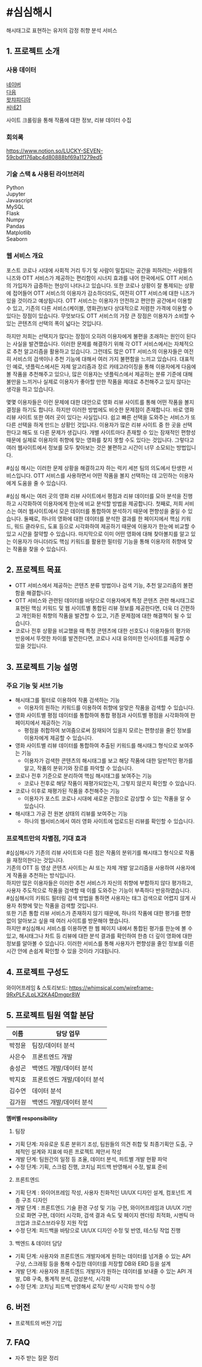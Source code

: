 # #심심해시
해시태그로 표현하는 유저의 감정 취향 분석 서비스

## 1. 프로젝트 소개
### 사용 데이터  
[네이버](https://movie.naver.com/)  
[다음](https://movie.daum.net/main)  
[왓챠피디아](https://pedia.watcha.com/ko-KR)  
[씨네21](http://www.cine21.com/)  

사이트 크롤링을 통해 작품에 대한 정보, 리뷰 데이터 수집

### 회의록
https://www.notion.so/LUCKY-SEVEN-59cbdf176abc4d80888bf69a11279ed5

### 기술 스택 & 사용된 라이브러리
Python  
Jupyter  
Javascript  
MySQL  
Flask  
Numpy  
Pandas  
Matplotlib  
Seaborn  

### 웹 서비스 개요
포스트 코로나 시대에 사회적 거리 두기 및 사람이 밀집되는 공간을 피하려는 사람들의 니즈와 OTT 서비스가 제공하는 편리함이 시너지 효과를 내어 한국에서도 OTT 서비스의 가입자가 급증하는 현상이 나타나고 있습니다. 또한 코로나 상황이 잘 통제되는 상황에 접어들어 OTT 서비스의 이용자가 감소하더라도, 여전히 OTT 서비스에 대한 니즈가 있을 것이라고 예상됩니다.
OTT 서비스는 이용자가 안전하고 편안한 공간에서 이용할 수 있고, 기존의 다른 서비스(케이블, 영화관)보다 상대적으로 저렴한 가격에 이용할 수 있다는 장점이 있습니다. 무엇보다도 OTT 서비스의 가장 큰 장점은 이용자가 소비할 수 있는 콘텐츠의 선택의 폭이 넓다는 것입니다.

하지만 저희는 선택지가 많다는 장점이 오히려 이용자에게 불편을 초래하는 원인이 된다는 사실을 발견했습니다.
이러한 문제를 해결하기 위해 각 OTT 서비스에서는 자체적으로 추천 알고리즘을 활용하고 있습니다.
그런데도 많은 OTT 서비스의 이용자들은 여전히 서비스의 검색이나 추천 기능에 대해서 여러 가지 불편함을 느끼고 있습니다.
대표적인 예로, 넷플릭스에서든 자체 알고리즘과 장르 카테고라이징을 통해 이용자에게 다음에 볼 작품을 추천해주고 있으나, 많은 이용자는 넷플릭스에서 제공하는 분류 기준에 대해 불만을 느끼거나 실제로 이용자가 좋아할 만한 작품을 제대로 추천해주고 있지 않다는 생각을 하고 있습니다.

몇몇 이용자들은 이런 문제에 대한 대안으로 영화 리뷰 사이트를 통해 어떤 작품을 볼지 결정을 하기도 합니다.
하지만 이러한 방법에도 비슷한 문제점이 존재합니다.
바로 영화 리뷰 사이트 또한 여러 곳이 있다는 사실입니다.
쉽고 빠른 선택을 도와주는 서비스가 또 다른 선택을 하게 만드는 상황인 것입니다.
이용자가 많은 리뷰 사이트 중 한 곳을 선택한다고 해도 또 다른 문제가 생깁니다.
개별 사이트마다 존재할 수 있는 잠재적인 편향성 때문에 실제로 이용자의 취향에 맞는 영화를 찾지 못할 수도 있다는 것입니다.
그렇다고 여러 웹사이트에서 정보를 모두 찾아보는 것은 불편하고 시간이 너무 소모되는 방법입니다.

\#심심 해시는 이러한 문제 상황을 해결하고자 하는 럭키 세븐 팀의 의도에서 탄생한 서비스입니다. OTT 서비스를 사용하면서 어떤 작품을 볼지 선택하는 데 고민하는 이용자에게 도움을 줄 수 있습니다.

\#심심 해시는 여러 곳의 영화 리뷰 사이트에서 평점과 리뷰 데이터를 모아 분석을 진행하고 시각화하여 이용자에게 한눈에 비교 분석할 방법을 제공합니다.
첫째로, 저희 서비스는 여러 웹사이트에서 모은 데이터를 통합하여 분석하기 때문에 편향성을 줄일 수 있습니다.
둘째로, 하나의 영화에 대한 데이터를 분석한 결과를 한 페이지에서 핵심 키워드, 워드 클라우드, 도표 등으로 시각화하여 제공하기 때문에 이용자가 한눈에 비교할 수 있고 시간을 절약할 수 있습니다.
마지막으로 이미 어떤 영화에 대해 찾아볼지를 알고 있는 이용자가 아니더라도 핵심 키워드를 활용한 필터링 기능을 통해 이용자의 취향에 맞는 작품을 찾을 수 있습니다.

## 2. 프로젝트 목표
- OTT 서비스에서 제공하는 콘텐츠 분류 방법이나 검색 기능, 추천 알고리즘의 불편함을 해결합니다.
- OTT 서비스와 관련된 데이터를 바탕으로 이용자에게 특정 콘텐츠 관련 해시태그로 표현된 핵심 키워드 및 웹 사이트별 통합된 리뷰 정보를 제공한다면, 더욱 더 간편하고 개인화된 취향의 작품을 발견할 수 있고, 기존 문제점에 대한 해결책이 될 수 있습니다.
- 코로나 전후 상황을 비교했을 때 특정 콘텐츠에 대한 선호도나 이용자들의 평가와 반응에서 뚜렷한 차이를 발견한다면, 코로나 시대 유의미한 인사이트를 제공할 수 있을 것입니다.

## 3. 프로젝트 기능 설명

### 주요 기능 및 서브 기능
- 해시태그를 필터로 이용하여 작품 검색하는 기능
    - 이용자의 원하는 키워드를 이용하여 취향에 알맞은 작품을 검색할 수 있습니다.
- 영화 사이트별 평점 데이터를 통합하여 통합 평점과 사이트별 평점을 시각화하여 한 페이지에서 제공하는 기능
    - 평점을 취합하여 보여줌으로써 잠재되어 있을지 모르는 편향성을 줄인 정보를 이용자에게 제공할 수 있습니다.
- 영화 사이트별 리뷰 데이터를 통합하여 추출된 키워드를 해시태그 형식으로 보여주는 기능
    - 이용자가 검색한 콘텐츠의 해시태그를 보고 해당 작품에 대한 일반적인 평가를 알고, 작품의 분위기와 장르를 파악할 수 있습니다.
- 코로나 전후 기준으로 분리하여 핵심 해시태그를 보여주는 기능
    - 코로나 전후로 해당 작품이 재평가되었는지, 그렇지 않은지 확인할 수 있습니다.
- 코로나 이후로 재평가된 작품을 추천해주는 기능
    - 이용자가 포스트 코로나 시대에 새로운 관점으로 감상할 수 있는 작품을 알 수 있습니다.
- 해시태그 가공 전 원본 상태의 리뷰를 보여주는 기능
    - 하나의 웹서비스에서 여러 영화 사이트에 업로드된 리뷰를 확인할 수 있습니다.

### 프로젝트만의 차별점, 기대 효과
\#심심해시가 기존의 리뷰 사이트와 다른 점은 작품의 분위기를 해시태그 형식으로 작품을 재정의한다는 것입니다.  
기존의 OTT 등 영상 콘텐츠 사이트는 AI 또는 자체 개발 알고리즘을 사용하여 사용자에게 작품을 추천하는 방식입니다.  
하지만 많은 이용자들은 이러한 추천 서비스가 자신의 취향에 부합하지 않다 평가하고, 사용자 주도적으로 작품을 검색할 때 이를 도와주는 기능이 부족하다 반응하였습니다.  
\#심심해시의 키워드 필터링 검색 방법을 통하면 사용자는 태그 검색으로 어렵지 않게 사용자 취향에 맞는 작품을 검색할 것입니다.  
또한 기존 통합 리뷰 서비스가 존재하지 않기 때문에, 하나의 작품에 대한 평가를 편향 없이 알아보고 싶을 때 여러 사이트를 방문해야 했습니다.  
하지만 #심심해시 서비스를 이용하면 한 웹 페이지 내에서 통합된 평가를 한눈에 볼 수 있고, 해시태그나 차트 등 리뷰에 대한 분석 결과를 확인하여 한층 더 깊이 영화에 대한 정보를 알아볼 수 있습니다. 이러한 서비스를 통해 사용자가 편향성을 줄인 정보를 이른 시간 안에 손쉽게 확인할 수 있을 것이라 기대됩니다.

## 4. 프로젝트 구성도
  와이어프레임 & 스토리보드:
  https://whimsical.com/wireframe-9RxPLFJLpLX2KA4Dmgpr8W

## 5. 프로젝트 팀원 역할 분담
| 이름 | 담당 업무 |
| ------ | ------ |
| 박정윤 | 팀장/데이터 분석 |
| 사은수 | 프론트엔드 개발 |
| 송성곤 | 백엔드 개발/데이터 분석 |
| 박지호 | 프론트엔드 개발/데이터 분석 |
| 김수연 | 데이터 분석 |
| 김가원 | 백엔드 개발/데이터 분석 |

**멤버별 responsibility**

1. 팀장 

- 기획 단계: 자유로운 토론 분위기 조성, 팀원들의 의견 취합 및 최종기획안 도출, 구체적인 설계와 지표에 따른 프로젝트 제안서 작성
- 개발 단계: 팀원간의 일정 등 조율, 데이터 분석, 파트별 개발 현황 파악
- 수정 단계: 기획, 스크럼 진행, 코치님 피드백 반영해서 수정, 발표 준비

2. 프론트엔드 
- 기획 단계 : 와이어프레임 작성, 사용자 친화적인 UI/UX 디자인 설계, 컴포넌트 계층 구조 디자인
- 개발 단계 : 프론트엔드 기술 환경 구성 및 기능 구현, 와이어프레임과 UI/UX 기반으로 화면 구현, 데이터 시각화,  검색 결과 속도 및 페이지 렌더링 최적화, 시멘틱 마크업과 크로스브라우징 지원 작업
- 수정 단계: 피드백을 바탕으로 UI/UX 디자인 수정 및 반영, 테스팅 작업 진행

3. 백엔드 & 데이터 담당
- 기획 단계: 사용자와 프론트엔드 개발자에게 원하는 데이터를 넘겨줄 수 있는 API 구상, 스크래핑 등을 통해 수집한 데이터를 저장할 DB와 ERD 등을 설계
- 개발 단계: 사용자와 프론트엔드 개발자가 원하는 데이터를 보내줄 수 있는 API 개발, DB 구축, 통계적 분석, 감성분석, 시각화
- 수정 단계: 코치님 피드백 반영해서 로직/ 분석/ 시각화 방식 수정

## 6. 버전
  - 프로젝트의 버전 기입

## 7. FAQ
  - 자주 받는 질문 정리